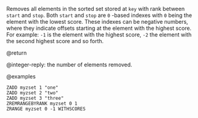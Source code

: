 Removes all elements in the sorted set stored at `key` with rank between `start`
and `stop`. Both `start` and `stop` are `0` -based indexes with `0` being the
element with the lowest score. These indexes can be negative numbers, where they
indicate offsets starting at the element with the highest score. For example:
`-1` is the element with the highest score, `-2` the element with the second
highest score and so forth.

@return

@integer-reply: the number of elements removed.

@examples

```cli
ZADD myzset 1 "one"
ZADD myzset 2 "two"
ZADD myzset 3 "three"
ZREMRANGEBYRANK myzset 0 1
ZRANGE myzset 0 -1 WITHSCORES
```

